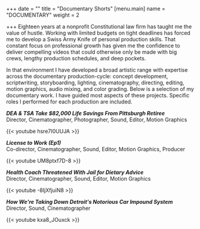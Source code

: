 +++
date = ""
title = "Documentary Shorts"
[menu.main]
name = "DOCUMENTARY"
weight = 2

+++
Eighteen years at a nonprofit Constitutional law firm has taught me the value of hustle. Working with limited budgets on tight deadlines has forced me to develop a Swiss Army Knife of personal production skills. That constant focus on professional growth has given me the confidence to deliver compelling videos that could otherwise only be made with big crews, lengthy production schedules, and deep pockets.

In that environment I have developed a broad artistic range with expertise across the documentary production-cycle: concept development, scriptwriting, storyboarding, lighting, cinematography, directing, editing, motion graphics, audio mixing, and color grading. Below is a selection of my documentary work. I have guided most aspects of these projects. Specific roles I performed for each production are included.
&nbsp;

**_DEA & TSA Take $82,000 Life Savings From Pittsburgh Retiree_**  
Director, Cinematographer, Photographer, Sound, Editor, Motion Graphics

{{< youtube hsre7I0UUJA >}}
&nbsp;

**_License to Work (Ep1)_**  
Co-director, Cinematographer, Sound, Editor, Motion Graphics, Producer

{{< youtube UM8ptxf7D-8 >}}
&nbsp;

**_Health Coach Threatened With Jail for Dietary Advice_**  
Director, Cinematographer, Sound, Editor, Motion Graphics

{{< youtube -8IjXfjuiN8 >}}
&nbsp;

**_How We're Taking Down Detroit's Notorious Car Impound System_**  
Director, Sound, Cinematographer

{{< youtube kxa8_JOuxck >}}
&nbsp;